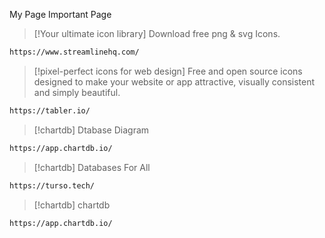 My Page Important Page


> [!Your ultimate icon library]
> Download free png & svg Icons.
```bash
https://www.streamlinehq.com/
```
> [!pixel-perfect icons for web design]
> Free and open source icons designed to make your website or app attractive, visually consistent and simply beautiful.
```bash
https://tabler.io/
```

> [!chartdb]
> Dtabase Diagram
```bash
https://app.chartdb.io/
```

> [!chartdb]
> Databases For All
```bash
https://turso.tech/
```
> [!chartdb]
> chartdb
```bash
https://app.chartdb.io/
```

